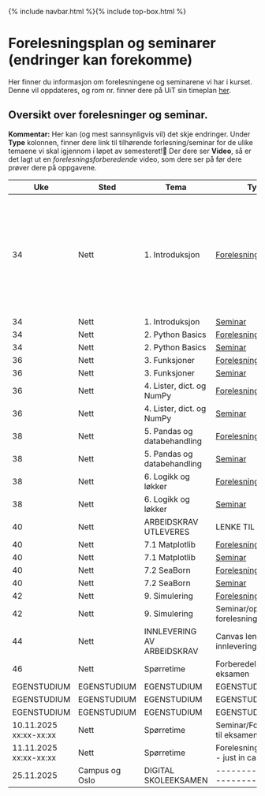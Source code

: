 {% include navbar.html %}{% include top-box.html %}
# Forelesningsplan og seminarer (endringer kan forekomme)
Her finner du informasjon om forelesningene og seminarene vi har i kurset.
Denne vil oppdateres, og rom nr. finner dere på UiT sin timeplan [her](https://tp.educloud.no/uit/timeplan/timeplan.php?id%5B%5D=BED-1504%2C1&type=course&sem=25h&campus=&hide_old=0).


## Oversikt over forelesninger og seminar.
**Kommentar:** Her kan (og mest sannsynligvis vil) det skje endringer.
Under **Type** kolonnen, finner dere link til tilhørende forlesning/seminar for de ulike temaene vi skal igjennom i løpet av semesteret!📌 Der dere ser **Video**, så er det lagt ut en *forelesningsforberedende* video, som dere ser på før dere prøver dere på oppgavene.

| Uke            | Sted             | Tema               |Type                |Teamslinker         |
|----------------|------------------|--------------------|--------------------|--------------------|
| 34             |Nett  |1. Introduksjon |[Forelesning](notebooks/1_Introduksjon.ipynb)|Torsdag del 1: https://teams.microsoft.com/l/meetup-join/19%3ameeting_MDU4ZjBlMWItOTgyYi00Y2M4LWE3NWEtOWJhN2Q2NGU1Mzkz%40thread.v2/0?context=%7b%22Tid%22%3a%224e7f212d-74db-4563-a57b-8ae44ed05526%22%2c%22Oid%22%3a%221fac41e2-62bd-4121-88d4-74d23a6a7fdf%22%7d , Torsdag del 2: https://teams.microsoft.com/l/meetup-join/19%3ameeting_ODRmZWE4NDMtZWY3MC00NGYyLTg1YzktN2ZhMGJlYjMxMTEy%40thread.v2/0?context=%7b%22Tid%22%3a%224e7f212d-74db-4563-a57b-8ae44ed05526%22%2c%22Oid%22%3a%221fac41e2-62bd-4121-88d4-74d23a6a7fdf%22%7d, Fredag: https://teams.microsoft.com/l/meetup-join/19%3ameeting_MmMyM2M4NjAtNjdjOC00YmYzLWIyZTgtNDE3ZDAzYmVhMmJj%40thread.v2/0?context=%7b%22Tid%22%3a%224e7f212d-74db-4563-a57b-8ae44ed05526%22%2c%22Oid%22%3a%221fac41e2-62bd-4121-88d4-74d23a6a7fdf%22%7d |
| 34             |Nett  |1. Introduksjon |[Seminar](oppgaver/Seminar1-Introduksjon.ipynb)|   |
| 34             |Nett  |2. Python Basics |[Forelesning](notebooks/2_Python_Basics.ipynb)/[Video](https://youtu.be/P7DCjp5QJCk)|   |
| 34             |Nett  |2. Python Basics |[Seminar](oppgaver/Seminar2-PythonBasics.ipynb)|   |
| 36             |Nett  |3. Funksjoner    |[Forelesning](notebooks/3_Funksjoner.ipynb)/[Video](https://youtu.be/u1FSeJdB3LU)|   |
| 36             |Nett  |3. Funksjoner    |[Seminar](oppgaver/Seminar3-Funksjoner.ipynb)|   |
| 36             |Nett |4. Lister, dict. og NumPy |[Forelesning](notebooks/4_Lister_oppslag_numpy.ipynb)/[Video](https://youtu.be/kgcOG7q2dq4)|   |
| 36             |Nett  |4. Lister, dict. og NumPy |[Seminar](oppgaver/Seminar4_Lister_Dict_Numpy.ipynb)|   |
| 38             |Nett  |5. Pandas og databehandling |[Forelesning](notebooks/5_Pandas_og_databehandling.ipynb)/[Video](https://youtu.be/kPINFf-sdaI)|   |
| 38             |Nett  |5. Pandas og databehandling |[Seminar](https://github.com/uit-bed-1504-h25/uit-bed-1504-h25.github.io/blob/main/oppgaver/Seminar5_Pandas_og_databehandling.ipynb)|   |
| 38             |Nett  |6. Logikk og løkker  |[Forelesning](notebooks/6_Logikk_løkker.ipynb)/[Video](https://youtu.be/YbAtgj7epfY)|   |
| 38             |Nett  |6. Logikk og løkker  |[Seminar](oppgaver/Seminar6-Logikk_løkker.ipynb)|   |
| 40             |Nett  |ARBEIDSKRAV UTLEVERES |LENKE TIL OPPGAVE |   |
| 40             |Nett  |7.1 Matplotlib  |[Forelesning](notebooks/7_1_Matplotlib.ipynb)|   |
| 40             |Nett  |7.1 Matplotlib  |[Seminar](oppgaver/Seminar7.1_Matplotlib.ipynb)|   |
| 40             |Nett  |7.2 SeaBorn  |[Forelesning](notebooks/7_2_SeaBorn.ipynb)|   |
| 40             |Nett  |7.2 SeaBorn  |[Seminar](oppgaver/Seminar7.2_SeaBorn.ipynb)|   |
| 42             |Nett  |9. Simulering  |[Forelesning](notebooks/9_Simulering.ipynb)|   |
| 42             |Nett  |9. Simulering  |Seminar/oppgaver fra forelesningsnotat|   |
| 44             |Nett  |INNLEVERING AV ARBEIDSKRAV |Canvas lenke for innlevering |   |
| 46             |Nett  |Spørretime |Forberedelse til eksamen |   |
|EGENSTUDIUM|EGENSTUDIUM|EGENSTUDIUM|EGENSTUDIUM|   |
|EGENSTUDIUM|EGENSTUDIUM|EGENSTUDIUM|EGENSTUDIUM|   |
|EGENSTUDIUM|EGENSTUDIUM|EGENSTUDIUM|EGENSTUDIUM|   |
| 10.11.2025 xx:xx-xx:xx  |Nett  |Spørretime |Seminar/Forberedelse til eksamen |   |
| 11.11.2025 xx:xx-xx:xx  |Nett  |Spørretime |Forelesning (reserve - just in case)|   |
| 25.11.2025              |Campus og Oslo  | DIGITAL SKOLEEKSAMEN      |-----------------------------|   |



